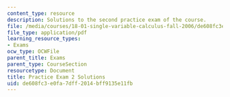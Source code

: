 ```yaml
---
content_type: resource
description: Solutions to the second practice exam of the course.
file: /media/courses/18-01-single-variable-calculus-fall-2006/de608fc3e0fa7dff2014bff9135e11fb_prexam2asol.pdf
file_type: application/pdf
learning_resource_types:
- Exams
ocw_type: OCWFile
parent_title: Exams
parent_type: CourseSection
resourcetype: Document
title: Practice Exam 2 Solutions
uid: de608fc3-e0fa-7dff-2014-bff9135e11fb
---
```

